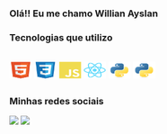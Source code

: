 ### Olá!! Eu me chamo Willian Ayslan


<h3>Tecnologias que utilizo</h3>
<div style="display: inline_block"><br>
  <img align="center" alt="sw-HTML" height="30" width="40" src="https://raw.githubusercontent.com/devicons/devicon/master/icons/html5/html5-original.svg">
   <img align="center" alt="sw-CSS" height="30" width="40" src="https://raw.githubusercontent.com/devicons/devicon/master/icons/css3/css3-original.svg">
  <img align="center" alt="sw-Js" height="30" width="40" src="https://raw.githubusercontent.com/devicons/devicon/master/icons/javascript/javascript-plain.svg">
  <img align="center" alt="sw-React" height="30" width="40" src="https://raw.githubusercontent.com/devicons/devicon/master/icons/react/react-original.svg">
  <img align="center" alt="sw-Python" height="30" width="40" src="https://raw.githubusercontent.com/devicons/devicon/master/icons/python/python-original.svg">
  <img align="center" alt="sw-arduino" height="30" width="40" src="https://raw.githubusercontent.com/devicons/devicon/master/icons/python/python-original.svg">
  
 
 
</div>
  
  ##
 
 <h3>Minhas redes sociais</h3>
<div> 
  <a href = "mailto:willianfxdxemc2@gmail.com"><img src="https://img.shields.io/badge/-Gmail-%23333?style=for-the-badge&logo=gmail&logoColor=white" target="_blank"></a>
  <a href="https://www.linkedin.com/in/rafaella-ballerini-45875016a" target="_blank"><img src="https://img.shields.io/badge/-LinkedIn-%230077B5?style=for-the-badge&logo=linkedin&logoColor=white" target="_blank"></a> 
</div>


